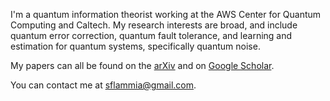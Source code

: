 I'm a quantum information theorist working at the AWS Center for Quantum Computing and Caltech. 
My research interests are broad, and include quantum error correction, quantum fault tolerance, and learning and estimation for quantum systems, specifically quantum noise.

My papers can all be found on the [arXiv](https://arxiv.org/a/flammia_s_1.html) and on [Google Scholar](https://scholar.google.com/citations?user=-VnX0xYAAAAJ). 

You can contact me at [sflammia@gmail.com](mailto:sflammia@gmail.com).
